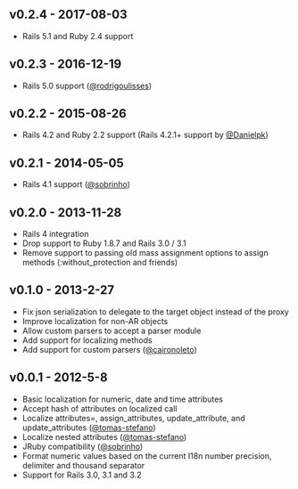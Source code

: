 ## v0.2.4 - 2017-08-03

* Rails 5.1 and Ruby 2.4 support

## v0.2.3 - 2016-12-19

* Rails 5.0 support ([@rodrigoulisses](https://github.com/rodrigoulisses))

## v0.2.2 - 2015-08-26

* Rails 4.2 and Ruby 2.2 support (Rails 4.2.1+ support by [@Danielpk](https://github.com/Danielpk))

## v0.2.1 - 2014-05-05

* Rails 4.1 support ([@sobrinho](https://github.com/sobrinho))

## v0.2.0 - 2013-11-28

* Rails 4 integration
* Drop support to Ruby 1.8.7 and Rails 3.0 / 3.1
* Remove support to passing old mass assignment options to assign methods (:without_protection and friends)

## v0.1.0 - 2013-2-27

* Fix json serialization to delegate to the target object instead of the proxy
* Improve localization for non-AR objects
* Allow custom parsers to accept a parser module
* Add support for localizing methods
* Add support for custom parsers ([@caironoleto](https://github.com/caironoleto))

## v0.0.1 - 2012-5-8

* Basic localization for numeric, date and time attributes
* Accept hash of attributes on localized call
* Localize attributes=, assign_attributes, update_attribute, and update_attributes ([@tomas-stefano](https://github.com/tomas-stefano))
* Localize nested attributes ([@tomas-stefano](https://github.com/tomas-stefano))
* JRuby compatibility ([@sobrinho](https://github.com/sobrinho))
* Format numeric values based on the current I18n number precision, delimiter and thousand separator
* Support for Rails 3.0, 3.1 and 3.2
